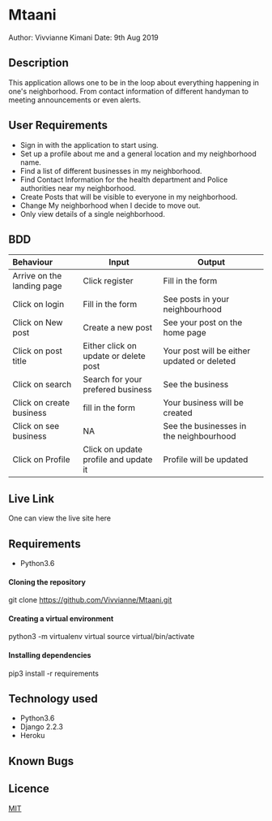 # Mtaani
Author: Vivvianne Kimani
Date: 9th Aug 2019

## Description
This application allows one to be in the loop about everything happening in one's neighborhood. From contact information of different handyman to meeting announcements or even alerts.

## User Requirements

* Sign in with the application to start using.
* Set up a profile about me and a general location and my neighborhood name.
* Find a list of different businesses in my neighborhood.
* Find Contact Information for the health department and Police authorities near my neighborhood.
* Create Posts that will be visible to everyone in my neighborhood.
* Change My neighborhood when I decide to move out.
* Only view details of a single neighborhood.


## BDD

| Behaviour | Input | Output |
|:----------|-------|--------|
| Arrive on the landing page | Click register | Fill in the form | Alogin in form will appear |
| Click on login | Fill in the form | See posts in your neighbourhood |
| Click on New post | Create a new post | See your post on the home page |
| Click on post title | Either click on update or delete post | Your post will be either updated or deleted |
| Click on search | Search for your prefered business | See the business |
| Click on create business | fill in the form | Your business will be created |
| Click on see business | NA | See the businesses in the neighbourhood |
| Click on Profile | Click on update profile and update it | Profile will be updated |


## Live Link

One can view the live site here


## Requirements

* Python3.6

#### Cloning the repository
git clone https://github.com/Vivvianne/Mtaani.git


#### Creating a virtual environment
python3 -m virtualenv virtual
source virtual/bin/activate


#### Installing dependencies
pip3 install -r requirements


## Technology used

* Python3.6
* Django 2.2.3
* Heroku

## Known Bugs

## Licence

[MIT](https://github.com/Vivvianne/Mtaani/blob/master/LICENSE)